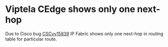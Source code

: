 # Viptela CEdge shows only one next-hop

Due to Cisco bug [CSCvy15839](https://quickview.cloudapps.cisco.com/quickview/bug/CSCvy15839) IP Fabric shows only one next-hop in routing table for particular route.

